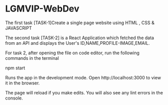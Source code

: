 # LGMVIP-WebDev

The first task [TASK-1]Create a single page website using HTML , CSS & JAVASCRIPT

The second task [TASK-2] is a React Application which fetched the data from an API and displays the User's ID,NAME,PROFILE-IMAGE,EMAIL.

For task 2, after opening the file on code editor, run the following commands in the terminal

npm start

Runs the app in the development mode.
Open http://localhost:3000 to view it in the browser.

The page will reload if you make edits.
You will also see any lint errors in the console.
